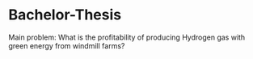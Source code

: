 # Bachelor-Thesis
Main problem:
What is the profitability of producing Hydrogen gas with green energy from windmill farms?
